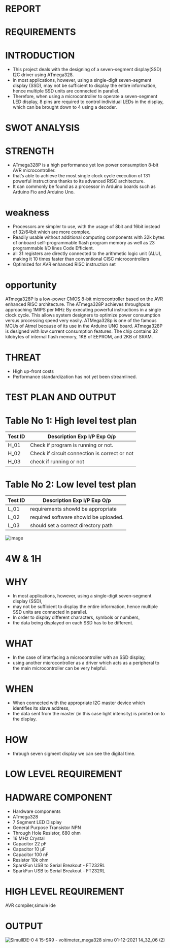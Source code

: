 # REPORT #


# REQUIREMENTS #


# INTRODUCTION #
- This project deals with the designing of a seven-segment display(SSD) I2C driver using ATmega328.
- in most applications, however, using a single-digit seven-segment display (SSD), may not be sufficient to display the entire information, hence multiple SSD units are         connected in parallel.
- Therefore, when using a microcontroller to operate a seven-segment LED display, 8 pins are required to control individual LEDs in the display, which can be brought down to   4 using a decoder.

# SWOT ANALYSIS #

# STRENGTH #
-  ATmega328P is a high performance yet low power consumption 8-bit AVR microcontroller.
-  that’s able to achieve the most single clock cycle execution of 131 powerful instructions thanks to its advanced RISC architecture.
-  It can commonly be found as a processor in Arduino boards such as Arduino Fio and Arduino Uno.

# weakness #
- Processors are simpler to use, with the usage of 8bit and 16bit instead of 32/64bit which are more complex.
- Readily usable without additional computing components with 32k bytes of onboard self-programmable flash program memory as well as 23 programmable I/O lines Code Efficient.
-  all 31 registers are directly connected to the arithmetic logic unit (ALU), making it 10 times faster than conventional CISC microcontrollers
- Optimized for AVR enhanced RISC instruction set

# opportunity #
ATmega328P is a low-power CMOS 8-bit microcontroller based on the AVR enhanced RISC architecture. The ATmega328P achieves throughputs approaching 1MIPS per MHz By executing powerful instructions in a single clock cycle. This allows system designers to optimize power consumption versus processing speed very easily. ATMega328p is one of the famous MCUs of Atmel because of its use in the Arduino UNO board. ATmega328P is designed with low current consumption features. The chip contains 32 kilobytes of internal flash memory, 1KB of EEPROM, and 2KB of SRAM.
# THREAT # 
- High up-front costs
- Performance standardization has not yet been streamlined.


# TEST PLAN AND OUTPUT #


# Table No 1: High level test plan

|Test ID |	Description	Exp I/P	Exp O/p |
|------- |  --------------------------- |
| H_01 | Check if program is running or not.|
| H_02 | Check if circuit connection is correct or not |
| H_03 | check if running or not |
# Table No 2: Low level test plan
|Test ID |	Description	Exp I/P	Exp O/p |
|------- | ---------------------------- |
|L_01 |	requirements showld be appropriate |
|L_02 |	required software showld be uploaded.|
|L_03	| should set a correct directory path |


![image](https://user-images.githubusercontent.com/94300992/144233365-e31d3580-19d6-4609-a732-9f8d5f9b5827.png)







# 4W & 1H #
# WHY #
- In most applications, however, using a single-digit seven-segment display (SSD),
-  may not be sufficient to display the entire information, hence multiple SSD units are connected in parallel.
-   In order to display different characters, symbols or numbers, 
-   the data being displayed on each SSD has to be different. 


# WHAT #
- In the case of interfacing a microcontroller with an SSD display,
- using another microcontroller as a driver which acts as a peripheral to the main microcontroller can be very helpful.

# WHEN #
-  When connected with the appropriate I2C master device which identifies its slave address, 
-  the data sent from the master (in this case light intensity) is printed on to the display.



# HOW #
- through seven sigment display we can see the digital time.

# LOW LEVEL REQUIREMENT
# HADWARE COMPONENT
- Hardware components
- ATmega328	
- 7 Segment LED Display
- General Purpose Transistor NPN	
- Through Hole Resistor, 680 ohm	
- 16 MHz Crystal	 
- Capacitor 22 pF	
- Capacitor 10 µF		
- Capacitor 100 nF	
- Resistor 10k ohm	
- SparkFun USB to Serial Breakout - FT232RL	
- SparkFun USB to Serial Breakout - FT232RL

# HIGH LEVEL REQUIREMENT
AVR compiler,simule ide



# OUTPUT #
![SimulIDE-0 4 15-SR9  -  voltimeter_mega328 simu 01-12-2021 14_32_06 (2)](https://user-images.githubusercontent.com/94300992/144230050-0c3c7e54-01a6-439d-a8e3-7eaa28085da4.png)












